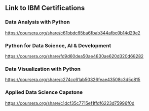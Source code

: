 ## Link to IBM Certifications

### Data Analysis with Python
https://coursera.org/share/c61bbdc65ba6fbab344afbc0b14d29e2

### Python for Data Science, AI & Development
https://coursera.org/share/fd9d60dea50ae4830ae620d320d68282

### Data Visualization with Python
https://coursera.org/share/c274cc61ab50326feae43508c3d5c815

### Applied Data Science Capstone
https://coursera.org/share/c1dcf35c7715ef1ffdf6223d75996f0d
